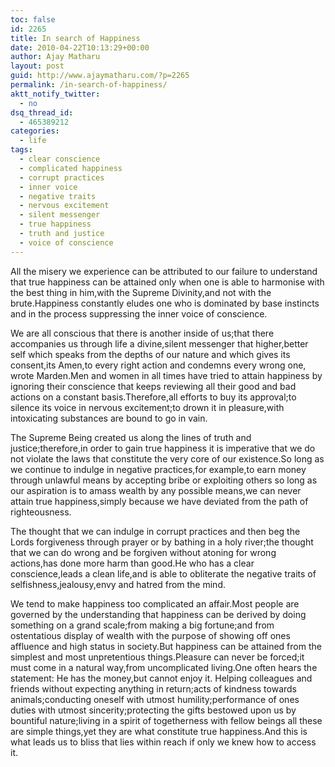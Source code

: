 ```yaml
---
toc: false
id: 2265
title: In search of Happiness
date: 2010-04-22T10:13:29+00:00
author: Ajay Matharu
layout: post
guid: http://www.ajaymatharu.com/?p=2265
permalink: /in-search-of-happiness/
aktt_notify_twitter:
  - no
dsq_thread_id:
  - 465389212
categories:
  - life
tags:
  - clear conscience
  - complicated happiness
  - corrupt practices
  - inner voice
  - negative traits
  - nervous excitement
  - silent messenger
  - true happiness
  - truth and justice
  - voice of conscience
---
```

All the misery we experience can be attributed to our failure to understand that true happiness can be attained only when one is able to harmonise with the best thing in him,with the Supreme Divinity,and not with the brute.Happiness constantly eludes one who is dominated by base instincts and in the process suppressing the inner voice of conscience.

We are all conscious that there is another inside of us;that there accompanies us through life a divine,silent messenger that higher,better self which speaks from the depths of our nature and which gives its consent,its Amen,to every right action and condemns every wrong one, wrote Marden.Men and women in all times have tried to attain happiness by ignoring their conscience that keeps reviewing all their good and bad actions on a constant basis.Therefore,all efforts to buy its approval;to silence its voice in nervous excitement;to drown it in pleasure,with intoxicating substances are bound to go in vain.

The Supreme Being created us along the lines of truth and justice;therefore,in order to gain true happiness it is imperative that we do not violate the laws that constitute the very core of our existence.So long as we continue to indulge in negative practices,for example,to earn money through unlawful means by accepting bribe or exploiting others so long as our aspiration is to amass wealth by any possible means,we can never attain true happiness,simply because we have deviated from the path of righteousness.

The thought that we can indulge in corrupt practices and then beg the Lords forgiveness through prayer or by bathing in a holy river;the thought that we can do wrong and be forgiven without atoning for wrong actions,has done more harm than good.He who has a clear conscience,leads a clean life,and is able to obliterate the negative traits of selfishness,jealousy,envy and hatred from the mind.

We tend to make happiness too complicated an affair.Most people are governed by the understanding that happiness can be derived by doing something on a grand scale;from making a big fortune;and from ostentatious display of wealth with the purpose of showing off ones affluence and high status in society.But happiness can be attained from the simplest and most unpretentious things.Pleasure can never be forced;it must come in a natural way,from uncomplicated living.One often hears the statement: He has the money,but cannot enjoy it. Helping colleagues and friends without expecting anything in return;acts of kindness towards animals;conducting oneself with utmost humility;performance of ones duties with utmost sincerity;protecting the gifts bestowed upon us by bountiful nature;living in a spirit of togetherness with fellow beings all these are simple things,yet they are what constitute true happiness.And this is what leads us to bliss that lies within reach if only we knew how to access it.
